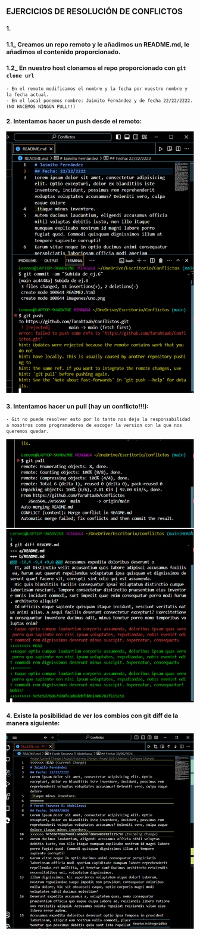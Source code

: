 ## EJERCICIOS DE RESOLUCIÓN DE CONFLICTOS

### 1. 
### 1.1_ Creamos un repo remoto y le añadimos un README.md, le añadimos el contenido proporcionado. 
### 1.2_ En nuestro host clonamos el repo proporcionado con `git clone url`

    - En el remoto modificamos el nombre y la fecha por nuestro nombre y la fecha actual.
    - En el local ponemos nombre: Jaimito Fernández y de fecha 22/22/2222. (NO HACEMOS NINGÚN PULL!!)
  
### 2. Intentamos hacer un push desde el remoto:
   
![push](imagenes/dos.png)

### 3. Intentamos hacer un pull (hay un conflicto!!!):

    - Git no puede resolver esto por lo tanto nos deja la responsabilidad a nosotros como programadores de escoger la version con la que nos queremos quedar.
   
![pull](imagenes/tres.png)
![respo](imagenes/cinco.png)

### 4. Existe la posibilidad de ver los combios con git diff de la manera siguiente:

![diff](imagenes/cuatro.png)
